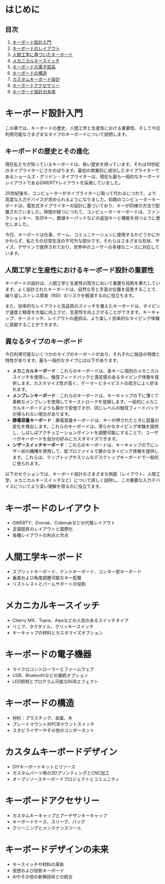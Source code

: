 # はじめに

## 目次

1. [キーボード設計入門](#キーボード設計入門)
2. [キーボードのレイアウト](#キーボードのレイアウト)
3. [人間工学に基づいたキーボード](#人間工学に基づいたキーボード)
4. [メカニカルキースイッチ](#メカニカルキースイッチ)
5. [キーボードの電子部品](#キーボードの電子部品)
6. [キーボードの構造](#キーボードの構造)
7. [カスタムキーボード設計](#カスタムキーボード設計)
8. [キーボードアクセサリー](#キーボードアクセサリー)
9. [キーボード設計の未来](#キーボード設計の未来)

# キーボード設計入門

この章では、キーボードの歴史、人間工学と生産性における重要性、そして今日利用可能なさまざまなタイプのキーボードについて説明します。

## キーボードの歴史とその進化

現在私たちが知っているキーボードは、長い歴史を持っています。それは19世紀のタイプライターにさかのぼります。最初の商業的に成功したタイプライターであるショールズ・グリドン・タイプライターは、現在も最も一般的なキーボードレイアウトであるQWERTYレイアウトを採用していました。

20世紀後半、コンピューターがタイプライターに取って代わるにつれて、より高度な入力デバイスが求められるようになりました。初期のコンピューターキーボードは、電気式タイプライターの設計に基づいており、キーが同様の方法で配置されていました。時間が経つにつれて、コンピューターキーボードは、ファンクションキー、矢印キー、数値キーパッドなどの追加キーと機能を持つように進化しました。

今日、キーボードは仕事、ゲーム、コミュニケーションに使用するかどうかにかかわらず、私たちの日常生活の不可欠な部分です。それらはさまざまな形状、サイズ、デザインで提供されており、世界中のユーザーの多様なニーズに対応しています。

## 人間工学と生産性におけるキーボード設計の重要性
キーボードの設計は、人間工学と生産性の両方において重要な役割を果たしています。よく設計されたキーボードは、自然な手と手首の位置を促進することで、繰り返しストレス障害（RSI）のリスクを軽減するのに役立ちます。

また、効率的なレイアウトと高品質のスイッチを備えたキーボードは、タイピング速度と精度を大幅に向上させ、生産性を向上させることができます。キーキャップ、キースイッチ、レイアウトの選択は、より楽しく効率的なタイピング体験に貢献することができます。

## 異なるタイプのキーボード
今日利用可能ないくつかのタイプのキーボードがあり、それぞれに独自の特徴と特性があります。最も一般的なタイプには以下があります。

- **メカニカルキーボード**：これらのキーボードは、各キーに個別のメカニカルスイッチを使用し、触覚フィードバックと満足感のあるタイピング体験を提供します。カスタマイズ性が高く、ゲーマーとタイピストの両方によく好まれます。
- **メンブレンキーボード**：これらのキーボードは、キーキャップの下に薄くて柔軟なメンブレンを使用してキーストロークを登録します。一般的にメカニカルキーボードよりも静かで安価ですが、同じレベルの触覚フィードバックが得られない場合があります。
- **静電容量キーボード**：静電容量キーボードは、キーが押されたときに容量の変化を検出します。これらのキーボードは、滑らかなタイピング体験を提供し、しばしばアクチュエーションポイントを調整可能にすることで、ユーザーがキーボードを自分の好みにカスタマイズできます。
- **シザースイッチキーボード**：これらのキーボードは、キーキャップの下にシザー状の機構を使用して、低プロファイルで静かなタイピング体験を提供します。これらは、ラップトップやスリムなデスクトップキーボードで一般的に見られます。

以下のセクションでは、キーボード設計のさまざまな側面（レイアウト、人間工学、メカニカルキースイッチなど）について詳しく説明し、この重要な入力デバイスについてより深い理解を得るのに役立てます。

# キーボードのレイアウト
- QWERTY、Dvorak、Colemakなどの代替レイアウト
- 言語固有のレイアウトと国際化
- 各種レイアウトの利点と欠点

# 人間工学キーボード
- スプリットキーボード、テントキーボード、コンター型キーボード
- 垂直および角度調整可能なキー配置
- リストレストとパームサポートの役割

# メカニカルキースイッチ
- Cherry MX、Topre、Alpsなどの人気のあるスイッチタイプ
- リニア、タクタイル、クリッキースイッチ
- キーキャップの材料とカスタマイズオプション

# キーボードの電子機器
- マイクロコントローラーとファームウェア
- USB、Bluetoothなどの接続オプション
- LED照明とプログラム可能なRGBエフェクト

# キーボードの構造
- 材料：プラスチック、金属、木
- プレートマウント対PCBマウントスイッチ
- スタビライザーやその他のコンポーネント

# カスタムキーボードデザイン
- DIYキーボードキットとリソース
- カスタムパーツ用の3DプリンティングとCNC加工
- オープンソースキーボードプロジェクトとコミュニティ

# キーボードアクセサリー
- カスタムキーキャップとアーチザンキーキャップ
- キーボードケース、スリーブ、バッグ
- クリーニングとメンテナンスツール

# キーボードデザインの未来
- キースイッチや材料の革新
- 仮想および投影キーボード
- AIやその他の新興技術との統合
